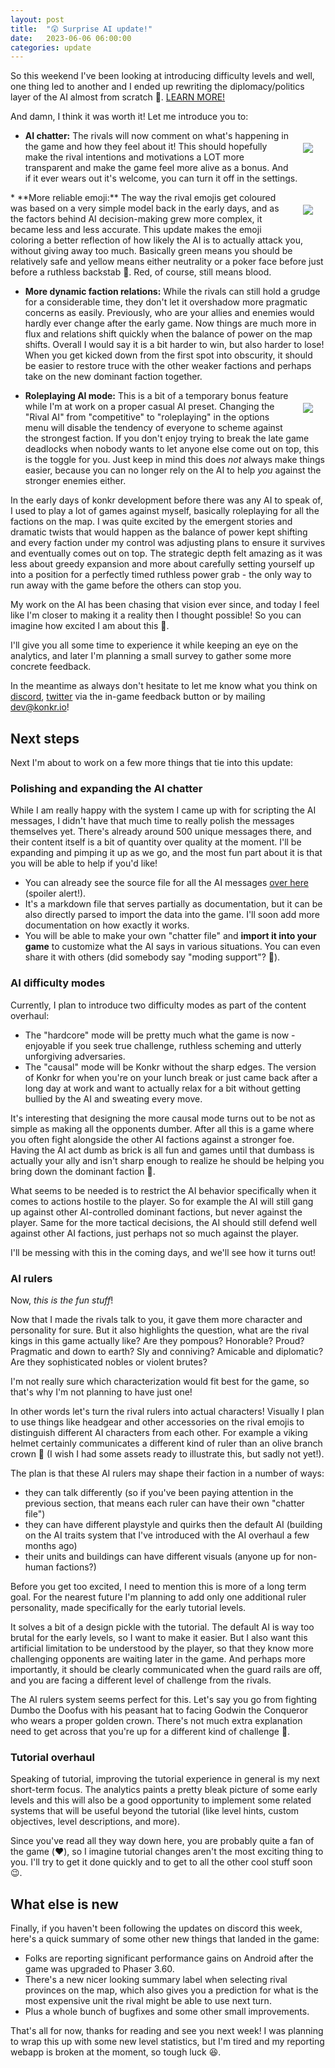 ```yaml
---
layout: post
title:  "😲 Surprise AI update!"
date:   2023-06-06 06:00:00
categories: update
---
```


So this weekend I've been looking at introducing difficulty levels and well, one thing led to another and 
I ended up rewriting the diplomacy/politics layer of the AI almost from scratch 🤣. [LEARN MORE!](/update/2023/06/06/ai-update.html)

<!-- excerpt-end -->

And damn, I think it was worth it! Let me introduce you to:

<img style="float:right; margin:20px" src="/img/blog/chatter.png"/>

* **AI chatter:** The rivals will now comment on what's happening in the game and how they feel about it! This should
hopefully make the rival intentions and motivations a LOT more transparent and make the game feel more alive as a bonus.
And if it ever wears out it's welcome, you can turn it off in the settings.
  
<img style="clear:right; float:right; margin:20px" src="/img/blog/emojis.png"/> 
* **More reliable emoji:** The way the rival emojis get coloured was based on a very simple model 
 back in the early days, and as the factors behind AI decision-making grew more complex, it became less and less accurate.
This update makes the emoji coloring a better reflection of how likely the AI is to actually attack you, without giving away too much.
Basically green means you should be relatively safe and yellow means either neutrality or a poker face before just before a ruthless backstab 🙂. Red, of course, still means blood.  
 
* **More dynamic faction relations:** While the rivals can still hold a grudge for a considerable time, they 
don't let it overshadow more pragmatic concerns as easily. Previously, who are your allies and enemies would hardly
ever change after the early game. Now things are much more in flux and relations shift quickly when the balance of power
on the map shifts. Overall I would say it is a bit harder to win, but also harder to lose! When you get kicked down from the first spot into obscurity, it should be easier to restore truce 
with the other weaker factions and perhaps take on the new dominant faction together. 

<img style="clear:right; float:right; margin:20px" src="/img/blog/new-preferences.png"/>

* **Roleplaying AI mode:** This is a bit of a temporary bonus feature while I'm at work on a proper casual AI preset.
Changing the "Rival AI" from "competitive" to "roleplaying" in the options menu will disable the tendency of 
everyone to scheme against the strongest faction. If you don't enjoy trying to break the late game deadlocks when
nobody wants to let anyone else come out on top, this is the toggle for you. Just keep in mind this does *not* always
make things easier, because you can no longer rely on the AI to help *you* against the stronger enemies either.

In the early days of konkr development before there was any AI to speak of, I used to play a lot of games against myself,
basically roleplaying for all the factions on the map. I was quite excited by the emergent stories and dramatic twists 
that would happen as the balance of power kept shifting and every faction under my control was adjusting plans to
ensure it survives and eventually comes out on top. The strategic depth felt amazing as it was less about greedy 
expansion and more about carefully setting yourself up into a position for a perfectly timed ruthless power grab - the
only way to run away with the game before the others can stop you.  

My work on the AI has been chasing that vision ever since, and today I feel like I'm closer to making it 
a reality then I thought possible! So you can imagine how excited I am about this 🙂. 

I'll give you all some time to experience it while keeping an eye on the analytics, and later I'm planning a small survey to gather some more concrete feedback. 

In the meantime as always don't hesitate to let me know what you think on [discord](https://discord.com/invite/C9HucB9arH), [twitter](https://twitter.com/konkr_dev)
via the in-game feedback button or by mailing [dev@konkr.io](mailto:dev@konkr.io)!

## Next steps

Next I'm about to work on a few more things that tie into this update:
 
### Polishing and expanding the AI chatter

While I am really happy with the system I came up with for scripting the AI messages, I didn't have that much time 
to really polish the messages themselves yet. There's already around 500 unique messages there, and their content itself 
is a bit of quantity over quality at the moment. I'll be expanding and pimping it up as we go, and the most fun part about it is that you will be able to help if you'd like!
- You can already see the source file for all the AI messages [over here](https://github.com/michal-bures/konkr_data/blob/master/ai-chatter/default.md) (spoiler alert!). 
- It's a markdown file that serves partially as documentation, but it can be also directly parsed to import the data into the game. I'll soon add more documentation on how exactly it works.
- You will be able to make your own "chatter file" and **import it into your game** to customize what the AI says in various situations. You can even share it with others (did somebody say "moding support"? 🙂).


### AI difficulty modes

Currently, I plan to introduce two difficulty modes as part of the content overhaul:
  - The "hardcore" mode will be pretty much what the game is now - enjoyable if you seek true challenge, ruthless scheming and utterly unforgiving adversaries.
  - The "causal" mode will be Konkr without the sharp edges. The version of Konkr for when you're on your lunch break
  or just came back after a long day at work and want to actually relax for a bit without getting bullied by the AI and sweating every move. 

It's interesting that designing the more causal mode turns out to be not as simple as making all the opponents dumber. 
After all this is a game where you often fight alongside the other AI factions against a stronger foe. Having the AI act dumb as brick is all fun and games until 
that dumbass is actually your ally and isn't sharp enough to realize he should be helping you bring down the dominant faction 🙂. 

What seems to be needed is to restrict the AI behavior specifically when it comes to actions hostile to the player. 
So for example the AI will still gang up against other AI-controlled dominant factions, but never against the player.
Same for the more tactical decisions, the AI should still defend well against other AI factions, just perhaps not so much against the player.

I'll be messing with this in the coming days, and we'll see how it turns out!

### AI rulers

Now, *this is the fun stuff*!

Now that I made the rivals talk to you, it gave them more character and personality for sure. But it also highlights the question, what are the rival kings in this game actually like? 
Are they pompous? Honorable? Proud? Pragmatic and down to earth? Sly and conniving? Amicable and diplomatic? Are they sophisticated nobles or violent brutes?

I'm not really sure which characterization would fit best for the game, so that's why I'm not planning to have just one!

In other words let's turn the rival rulers into actual characters! Visually I plan to use things like headgear and other 
accessories on the rival emojis to distinguish different AI characters from each other. For example a viking helmet
certainly communicates a different kind of ruler than an olive branch crown 🙂 (I wish I had some assets ready to illustrate this, but sadly not yet!).

The plan is that these AI rulers may shape their faction in a number of ways:
 - they can talk differently (so if you've been paying attention in the previous section, that means each ruler can have their own "chatter file")
 - they can have different playstyle and quirks then the default AI (building on the AI traits system that I've introduced with the AI overhaul a few months ago)
 - their units and buildings can have different visuals (anyone up for non-human factions?)

Before you get too excited, I need to mention this is more of a long term goal. For the nearest future I'm planning to add only 
one additional ruler personality, made specifically for the early tutorial levels.

It solves a bit of a design pickle with the tutorial. The default AI is way too brutal for the early levels,
so I want to make it easier. But I also want this artificial limitation to be understood by the player, so that they know more challenging 
opponents are waiting later in the game. And perhaps more importantly, it should be clearly communicated when the guard rails are off, and you are facing a different level of challenge from the rivals.

The AI rulers system seems perfect for this. Let's say you go from fighting Dumbo the Doofus with his peasant hat to 
facing Godwin the Conqueror who wears a proper golden crown. There's not much extra explanation need to get across that you're up for a different kind of challenge 🙂.

### Tutorial overhaul

Speaking of tutorial, improving the tutorial experience in general is my next short-term focus. The analytics paints a pretty bleak picture of some early levels and this will
also be a good opportunity to implement some related systems that will be useful beyond the tutorial (like level hints, custom objectives, level descriptions, and more).

Since you've read all they way down here, you are probably quite a fan of the game (❤️), so I imagine tutorial changes aren't the most exciting thing to you.
I'll try to get it done quickly and to get to all the other cool stuff soon 😉.

## What else is new

Finally, if you haven't been following the updates on discord this week, here's a quick summary of some other new things that landed in the game:
- Folks are reporting significant performance gains on Android after the game was upgraded to Phaser 3.60.
- There's a new nicer looking summary label when selecting rival provinces on the map, which also gives you a prediction for what is the most expensive unit the rival might be able to use next turn.  
- Plus a whole bunch of bugfixes and some other small improvements.

That's all for now, thanks for reading and see you next week! I was planning to wrap this up with some new level statistics, but I'm tired and my reporting webapp is broken at the moment, so tough luck 😆.
